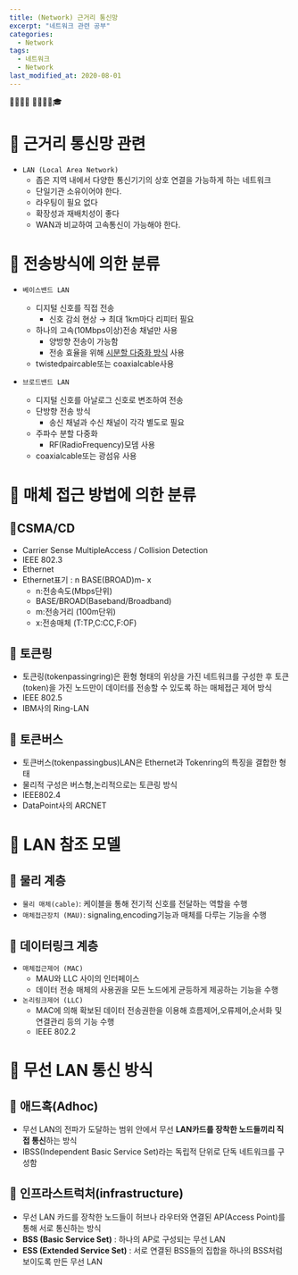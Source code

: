 ```yaml
---
title: (Network) 근거리 통신망
excerpt: "네트워크 관련 공부"
categories:
  - Network
tags:
  - 네트워크
  - Network
last_modified_at: 2020-08-01
---
```

💼📝🔑⏰ 📙📓📘📒🎓

# 💼 근거리 통신망 관련
- `LAN (Local Area Network)`
  + 좁은 지역 내에서 다양한 통신기기의 상호 연결을 가능하게 하는 네트워크
  + 단일기관 소유이어야 한다.
  + 라우팅이 필요 없다
  + 확장성과 재배치성이 좋다
  + WAN과 비교하여 고속통신이 가능해야 한다.


# 💼 전송방식에 의한 분류
- `베이스밴드 LAN`
  - 디지털 신호를 직접 전송
    - 신호 감쇠 현상 → 최대 1km마다 리피터 필요
  - 하나의 고속(10Mbps이상)전송 채널만 사용
    - 양방향 전송이 가능함
    - 전송 효율을 위해 <u>시분할 다중화 방식</u> 사용
  - twistedpaircable또는 coaxialcable사용

- `브로드밴드 LAN`
  - 디지털 신호를 아날로그 신호로 변조하여 전송
  - 단방향 전송 방식
    - 송신 채널과 수신 채널이 각각 별도로 필요
  - 주파수 분할 다중화
    - RF(RadioFrequency)모뎀 사용
  - coaxialcable또는 광섬유 사용

# 💼 매체 접근 방법에 의한 분류
## 📝CSMA/CD
- Carrier Sense MultipleAccess / Collision Detection
- IEEE 802.3
- Ethernet
- Ethernet표기 : n BASE(BROAD)m- x
  + n:전송속도(Mbps단위) 
  + BASE/BROAD(Baseband/Broadband) 
  + m:전송거리 (100m단위)
  + x:전송매체 (T:TP,C:CC,F:OF)

## 📝 토큰링
- 토큰링(tokenpassingring)은 환형 형태의 위상을 가진 네트워크를 구성한 후
토큰(token)을 가진 노드만이 데이터를 전송할 수 있도록 하는 매체접근 제어 방식
- IEEE 802.5
- IBM사의 Ring-LAN

## 📝 토큰버스
- 토큰버스(tokenpassingbus)LAN은 Ethernet과 Tokenring의 특징을 결합한 형태
- 물리적 구성은 버스형,논리적으로는 토큰링 방식
- IEEE802.4
- DataPoint사의 ARCNET

# 💼 LAN 참조 모델
## 📝 물리 계층
- `물리 매체(cable)`: 케이블을 통해 전기적 신호를 전달하는 역할을 수행
- `매체접근장치 (MAU)`: signaling,encoding기능과 매체를 다루는 기능을 수행

## 📝 데이터링크 계층
- `매체접근제어 (MAC)`
  - MAU와 LLC 사이의 인터페이스
  - 데이터 전송 매체의 사용권을 모든 노드에게 균등하게 제공하는 기능을 수행
- `논리링크제어 (LLC)`
  - MAC에 의해 확보된 데이터 전송권한을 이용해 흐름제어,오류제어,순서화 및 연결관리 등의 기능 수행
  - IEEE 802.2

# 💼 무선 LAN 통신 방식
## 📝 애드혹(Adhoc)
- 무선 LAN의 전파가 도달하는 범위 안에서 무선 **LAN카드를 장착한 노드들끼리 직접 통신**하는 방식
- IBSS(Independent Basic Service Set)라는 독립적 단위로 단독 네트워크를 구성함

## 📝 인프라스트럭처(infrastructure)
- 무선 LAN 카드를 장착한 노드들이 허브나 라우터와 연결된 AP(Access Point)를 통해 서로 통신하는 방식
- **BSS (Basic Service Set)** : 하나의 AP로 구성되는 무선 LAN
- **ESS (Extended Service Set)** : 서로 연결된 BSS들의 집합을 하나의 BSS처럼 보이도록 만든 무선 LAN